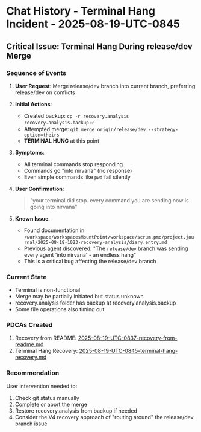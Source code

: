 # Chat History - Terminal Hang Incident - 2025-08-19-UTC-0845

## Critical Issue: Terminal Hang During release/dev Merge

### Sequence of Events

1. **User Request**: Merge release/dev branch into current branch, preferring release/dev on conflicts
2. **Initial Actions**:
   - Created backup: `cp -r recovery.analysis recovery.analysis.backup` ✅
   - Attempted merge: `git merge origin/release/dev --strategy-option=theirs`
   - **TERMINAL HUNG** at this point

3. **Symptoms**:
   - All terminal commands stop responding
   - Commands go "into nirvana" (no response)
   - Even simple commands like `pwd` fail silently

4. **User Confirmation**:
   > "your terminal did stop. every command you are sending now is going into nirvana"

5. **Known Issue**:
   - Found documentation in `/workspace/workspacesMountPoint/workspace/scrum.pmo/project.journal/2025-08-18-1023-recovery-analysis/diary.entry.md`
   - Previous agent discovered: "The `release/dev` branch was sending every agent 'into nirvana' - an endless hang"
   - This is a critical bug affecting the release/dev branch

### Current State
- Terminal is non-functional
- Merge may be partially initiated but status unknown
- recovery.analysis folder has backup at recovery.analysis.backup
- Some file operations also timing out

### PDCAs Created
1. Recovery from README: [2025-08-19-UTC-0837-recovery-from-readme.md](../scrum.pmo/project.journal/2025-08-19-0825-sprint8-scrummaster/pdca/2025-08-19-UTC-0837-recovery-from-readme.md)
2. Terminal Hang Recovery: [2025-08-19-UTC-0845-terminal-hang-recovery.md](../scrum.pmo/project.journal/2025-08-19-0825-sprint8-scrummaster/pdca/2025-08-19-UTC-0845-terminal-hang-recovery.md)

### Recommendation
User intervention needed to:
1. Check git status manually
2. Complete or abort the merge
3. Restore recovery.analysis from backup if needed
4. Consider the V4 recovery approach of "routing around" the release/dev branch issue